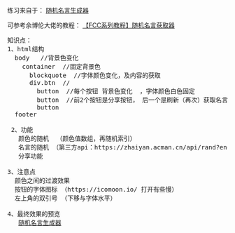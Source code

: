 练习来自于：
<a href="https://freecodecamp.cn/challenges/build-a-random-quote-machine" title="Build a Random Quote Machine">随机名言生成器</a>

可参考余博伦大佬的教程：
<a href="https://yubolun.com/fcc-random-quote-machine/">【FCC系列教程】随机名言获取器</a>
<pre>
知识点：
1、html结构
  body   //背景色变化  
    container  //固定背景色  
      blockquote  //字体颜色变化，及内容的获取 
      div.btn  // 
        button  //每个按钮 背景色变化  ，字体颜色白色固定 
        button  //前2个按钮是分享按钮， 后一个是刷新（再次）获取名言
        button
  footer
  
 2、功能
   颜色的随机  （颜色值数组，再随机索引）
   名言的随机 （第三方api：https://zhaiyan.acman.cn/api/rand?encode=json  或者  https://v1.hitokoto.cn/?encode=json）
   分享功能  
   
3、注意点
  颜色之间的过渡效果
  按钮的字体图标 （https://icomoon.io/ 打开有些慢）
  左上角的双引号 （下移与字体水平）
  
4、最终效果的预览
   <a href="https://caifu23.github.io/myFCC/fcc01/">随机名言生成器</a>
 </pre> 
